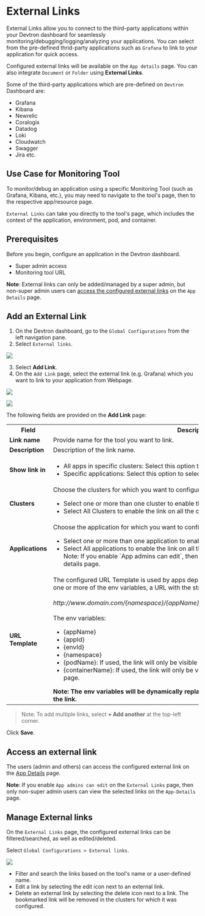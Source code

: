 # External Links

External Links allow you to connect to the third-party applications within your Devtron dashboard for seamlessly monitoring/debugging/logging/analyzing your applications. You can select from the pre-defined thrid-party applications such as `Grafana` to link to your application for quick access.

Configured external links will be available on the `App details` page. You can also integrate `Document` or `Folder` using **External Links**.

Some of the third-party applications which are pre-defined on `Devtron` Dashboard are:
* Grafana
* Kibana
* Newrelic
* Coralogix
* Datadog
* Loki
* Cloudwatch
* Swagger 
* Jira etc.



## Use Case for Monitoring Tool

To monitor/debug an application using a specific Monitoring Tool (such as Grafana, Kibana, etc.), you may need to navigate to the tool's page, then to the respective app/resource page.

`External Links` can take you directly to the tool's page, which includes the context of the application, environment, pod, and container.

## Prerequisites

Before you begin, configure an application in the Devtron dashboard.

- Super admin access
- Monitoring tool URL

**Note**: External links can only be added/managed by a super admin, but non-super admin users can [access the configured external links](././../creating-application/app-details.md) on the `App Details` page.

## Add an External Link

1. On the Devtron dashboard, go to the `Global Configurations` from the left navigation pane.
2. Select `External links`.
   
![](https://devtron-public-asset.s3.us-east-2.amazonaws.com/external-tools/external-links-welcome.png)

3. Select **Add Link**.
4. On the `Add Link` page, select the external link (e.g. Grafana) which you want to link to your application from Webpage.


![](https://devtron-public-asset.s3.us-east-2.amazonaws.com/images/global-configurations/external-links/external-add-link.png)

![](https://devtron-public-asset.s3.us-east-2.amazonaws.com/images/global-configurations/external-links/external-link-specific-applications.png)

The following fields are provided on the **Add Link** page:

<table>
    <row>
        <th>Field</th>
        <th>Description</th>
    </row>
    <tr>
        <td><b>Link name</b></td>
        <td>Provide name for the tool you want to link.</td>
    </tr>
    <tr>
        <td><b>Description</b></td>
        <td>Description of the link name.</td>
    </tr>
    <tr>
        <td><b>Show link in</b></td>
        <td> <ul>
                <li>All apps in specific clusters: Select this option to select the cluster.</li>
                <li>Specific applications: Select this option to select the application.</li>                
            </ul></td>
    </tr>
    <tr>
        <td><b>Clusters</b></td>
        <td>
            Choose the clusters for which you want to configure the selected external tool with.
            <ul>
                <li>Select one or more than one cluster to enable the link on the specified clusters.</li>
                <li>Select All Clusters to enable the link on all the clusters.</li>                
            </ul>
        </td>
    </tr>
    <tr>
        <td><b>Applications</b></td>
        <td>
            Choose the application for which you want to configure the selected external tool with.
            <ul>
                <li>Select one or more than one application to enable the link on the specified application.</li>
                <li>Select All applications to enable the link on all the applications.<br>Note: If you enable `App admins can edit`, then you can view the selected links on the app-details page. </li>                
            </ul>
        </td>
    </tr>
    <tr>
        <td><b>URL Template</b></td>
        <td>
            The configured URL Template is used by apps deployed on the selected clusters.            
            By combining one or more of the env variables, a URL with the structure shown below can be created:<br></br>
            <i>http://www.domain.com/{namespace}/{appName}/details/{appId}/env/{envId}/details/{podName}</i>
            <br></br>
            The env variables:
            <ul>
                <li>{appName}</li>
                <li>{appId}</li>
                <li>{envId}</li>
                <li>{namespace}</li>
                <li>{podName}: If used, the link will only be visible at the pod level on the <a href="../creating-application/app-details.md"> App details </a> page.
                <li>{containerName}: If used, the link will only be visible at the container level on the <a href="../creating-application/app-details.md">App details</a> page. </li>
            </ul>
            <b>Note: The env variables will be dynamically replaced by the values that you used to configure the link.            
        </td>
    </tr>
</table>


> Note: To add multiple links, select **+ Add another** at the top-left corner.

Click **Save**.

## Access an external link

The users (admin and others) can access the configured external link on the [App Details](././../creating-application/app-details.md) page. 

**Note**: If you enable `App admins can edit` on the `External Links` page, then only non-super admin users can view the selected links on the `App-Details` page. 

## Manage External links

On the `External Links` page, the configured external links can be filtered/searched, as well as edited/deleted.

Select `Global Configurations > External links`.

![](https://devtron-public-asset.s3.us-east-2.amazonaws.com/images/global-configurations/external-links/manage-external-links.png)

* Filter and search the links based on the tool's name or a user-defined name.
* Edit a link by selecting the edit icon next to an external link.
* Delete an external link by selecting the delete icon next to a link. The bookmarked link will be removed in the clusters for which it was configured.
